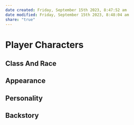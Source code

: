 ```yaml
---
date created: Friday, September 15th 2023, 8:47:52 am
date modified: Friday, September 15th 2023, 8:48:04 am
share: "true"
---
```


# Player Characters
## Class And Race

## Appearance

## Personality

## Backstory
